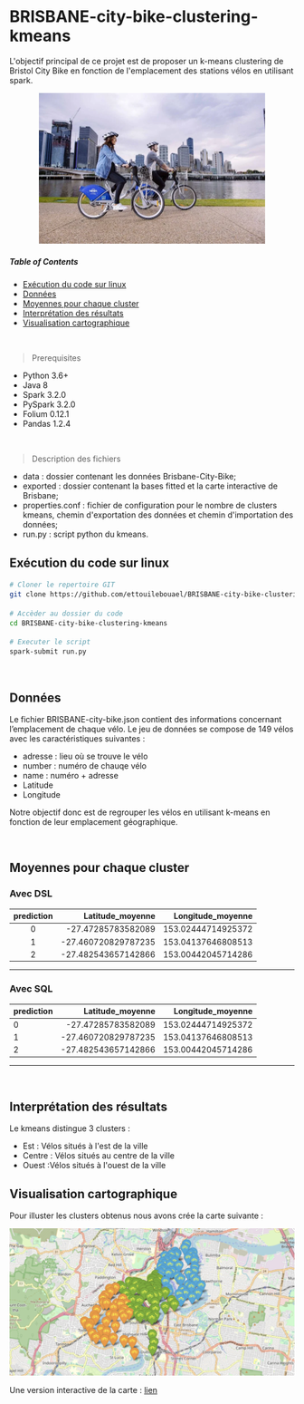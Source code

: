# BRISBANE-city-bike-clustering-kmeans
L'objectif principal de ce projet est de proposer un k-means clustering de Bristol City Bike en fonction de l'emplacement des stations vélos en utilisant spark.
<p align="center">
<img src="img/bikes.png" width="400">
<p>

##### Table of Contents

- [Exécution du code sur linux](#Exécution-du-code-sur-linux)
- [Données](#Données)
- [Moyennes pour chaque cluster](#Moyennes-pour-chaque-cluster)
- [Interprétation des résultats](#Interprétation-des-résultats)
- [Visualisation cartographique](#Visualisation-cartographique)

  
<br>

> Prerequisites
- Python 3.6+ 
- Java 8
- Spark 3.2.0
- PySpark 3.2.0
- Folium 0.12.1
- Pandas 1.2.4
<br>

> Description des fichiers
- data : dossier contenant les données Brisbane-City-Bike;
- exported : dossier contenant la bases fitted et la carte interactive de Brisbane;
- properties.conf : fichier de configuration pour le nombre de clusters kmeans, chemin d'exportation des données et chemin d'importation des données;
- run.py : script python du kmeans.

## Exécution du code sur linux
```sh
# Cloner le repertoire GIT
git clone https://github.com/ettouilebouael/BRISBANE-city-bike-clustering-kmeans.git

# Accèder au dossier du code
cd BRISBANE-city-bike-clustering-kmeans

# Executer le script
spark-submit run.py
```
<br>

## Données
Le fichier BRISBANE-city-bike.json  contient des informations concernant l’emplacement de chaque vélo. 
Le jeu de données se compose de 149 vélos avec les caractéristiques suivantes :
- adresse : lieu où se trouve le vélo
- number : numéro de chauqe vélo
- name : numéro + adresse
- Latitude
- Longitude

Notre objectif donc est de regrouper les vélos en utilisant k-means en fonction de leur emplacement géographique.

<br>

## Moyennes pour chaque cluster
### Avec DSL

|prediction|   Latitude_moyenne| Longitude_moyenne|
|:--------:|------------------:|-----------------:|
|         0| -27.47285783582089|153.02444714925372|
|         1|-27.460720829787235|153.04137646808513|
|         2|-27.482543657142866|153.00442045714286|
---------------------------------------------------

### Avec SQL
|prediction|   Latitude_moyenne| Longitude_moyenne|
|:---------|------------------:|-----------------:|
|         0| -27.47285783582089|153.02444714925372|
|         1|-27.460720829787235|153.04137646808513|
|         2|-27.482543657142866|153.00442045714286|
---------------------------------------------------
<br>

## Interprétation des résultats
Le kmeans distingue 3 clusters :
- Est : Vélos situés à l'est de la ville
- Centre : Vélos situés au centre de la ville
- Ouest :Vélos situés à l'ouest de la ville


## Visualisation cartographique
Pour illuster les clusters obtenus nous avons crée la carte suivante :

![Visualisation](img/carte.png)

Une version interactive de la carte : [lien](https://htmlpreview.github.io/?https://raw.githubusercontent.com/ettouilebouael/BRISBANE-city-bike-clustering-kmeans/main/exported/carte_velo_brisbane.html)
``````````````````
